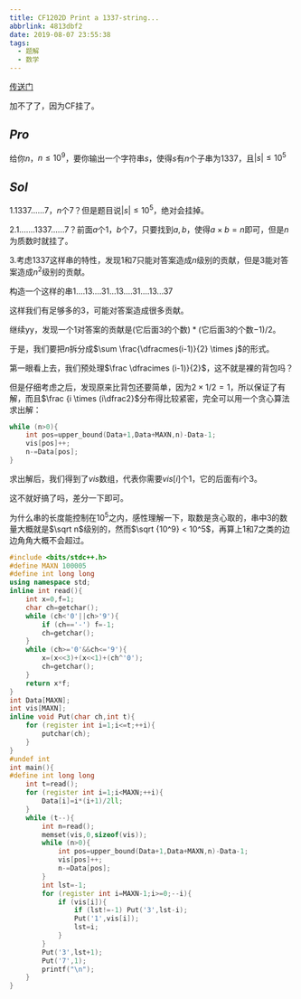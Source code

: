 ```yaml
---
title: CF1202D Print a 1337-string...
abbrlink: 4813dbf2
date: 2019-08-07 23:55:38
tags:
  - 题解
  - 数学
---
```


[传送门]()

加不了了，因为CF挂了。

## $Pro$

给你$n$，$n \le 10^9$，要你输出一个字符串$s$，使得$s$有$n$个子串为$1337$，且$|s|\le 10^5$

## $Sol$

1.$1337......7$，$n$个$7$？但是题目说$|s| \le 10^5$，绝对会挂掉。

2.$1.......1337......7$？前面$a$个$1$，$b$个$7$，只要找到$a,b$，使得$a \times b = n$即可，但是$n$为质数时就挂了。

$3.$考虑$1337$这样串的特性，发现$1$和$7$只能对答案造成$n$级别的贡献，但是$3$能对答案造成$n^2$级别的贡献。

构造一个这样的串$1....13....31...13....31....13...37$

这样我们有足够多的$3$，可能对答案造成很多贡献。

继续yy，发现一个$1$对答案的贡献是$($它后面$3$的个数$)*($它后面$3$的个数$-1)/2$。

于是，我们要把$n$拆分成$\sum \frac{\dfracmes(i-1)}{2} \times j$的形式。

第一眼看上去，我们预处理$\frac \dfracimes (i-1)}{2}$，这不就是裸的背包吗？

但是仔细考虑之后，发现原来比背包还要简单，因为$2 \times 1 /2 =1$，所以保证了有解，而且$\frac {i \times (i\dfrac2}$分布得比较紧密，完全可以用一个贪心算法求出解：

```cpp
while (n>0){
    int pos=upper_bound(Data+1,Data+MAXN,n)-Data-1;
    vis[pos]++;
    n-=Data[pos];
}
```

求出解后，我们得到了$vis$数组，代表你需要$vis[i]$个$1$，它的后面有$i$个$3$。

这不就好搞了吗，差分一下即可。

为什么串的长度能控制在$10^5$之内，感性理解一下，取数是贪心取的，串中$3$的数量大概就是$\sqrt n$级别的，然而$\sqrt {10^9} < 10^5$，再算上$1$和$7$之类的边边角角大概不会超过。

```cpp
#include <bits/stdc++.h>
#define MAXN 100005
#define int long long
using namespace std;
inline int read(){
    int x=0,f=1;
    char ch=getchar();
    while (ch<'0'||ch>'9'){
        if (ch=='-') f=-1;
        ch=getchar();
    }
    while (ch>='0'&&ch<='9'){
        x=(x<<3)+(x<<1)+(ch^'0');
        ch=getchar();
    }
    return x*f;
}
int Data[MAXN];
int vis[MAXN];
inline void Put(char ch,int t){
    for (register int i=1;i<=t;++i){
        putchar(ch);
    }
}
#undef int
int main(){
#define int long long
    int t=read();
    for (register int i=1;i<MAXN;++i){
        Data[i]=i*(i+1)/2ll;
    }
    while (t--){
        int n=read();
        memset(vis,0,sizeof(vis));
        while (n>0){
            int pos=upper_bound(Data+1,Data+MAXN,n)-Data-1;
            vis[pos]++;
            n-=Data[pos];
        }
        int lst=-1;
        for (register int i=MAXN-1;i>=0;--i){
            if (vis[i]){
                if (lst!=-1) Put('3',lst-i);
                Put('1',vis[i]);
                lst=i;
            }
        }
        Put('3',lst+1);
        Put('7',1);
        printf("\n");
    }
}
```
